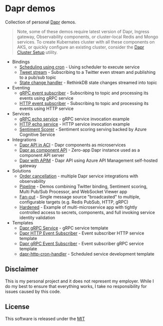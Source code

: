# Dapr demos

Collection of personal [Dapr](https://dapr.io) demos.

> Note, some of these demos require latest version of Dapr, Ingress gateway, Observability components, or cluster-local Redis and Mongo services. To create Kubernates cluster with all these components on AKS, or quickly configure an existing cluster, consider the [Dapr Cluster Setup](./setup) utility.


* Bindings
  * [Scheduling using cron](./cron-binding) - Using scheduler to execute service 
  * [Tweet stream](./pipeline/tweet-provider) - Subscribing to a Twitter even stream and publishing to a pub/sub topic
  * [State change handler](./state-change-handler) - RethinkDB state changes streamed into topic
* Eventing
  * [gRPC event subscriber](./grpc-event-subscriber) - Subscribing to topic and processing its events using gRPC service
  * [HTTP event subscriber](./http-event-subscriber) - Subscribing to topic and processing its events using HTTP service
* Services 
  * [gRPC echo service](./grpc-echo-service) - gRPC service invocation example
  * [HTTP echo service](./http-echo-service) - HTTP service invocation example
  * [Sentiment Scorer](./pipeline/sentiment-scorer) - Sentiment scoring serving backed by Azure Cognitive Service 
* Integrations
  * [Dapr API in ACI](./dapr-aci) - Dapr components as microservices 
  * [Dapr as component API](./component-api) - Zero-app Dapr instance used as a component API server 
  * [Dapr with APIM](./apim-gateway) - Dapr API using Azure API Management self-hosted gateway
* Solutions
  * [Order cancellation](./order-cancellation) - multiple Dapr service integrations with observability
  * [Pipeline](./pipeline) - Demos combining Twitter binding, Sentiment scoring, Multi Pub/Sub Processor, and WebSocket Viewer app
  * [Fan-out](./fan-out) - Single message source "broadcasted" to multiple, configurable targets (e.g. Redis PubSub, HTTP, gRPC)
  * [Hardened](./hardened) - Example of multi-microservice app with tightly controlled access to secrets, components, and full invoking service identity validation
* Templates
  * [Dapr gRPC Service](https://github.com/mchmarny/dapr-grpc-service-template) - gRPC service template
  * [Dapr HTTP Event Subscriber](https://github.com/mchmarny/dapr-http-event-subscriber-template) - Event subscriber HTTP service template
  * [Dapr gRPC Event Subscriber](https://github.com/mchmarny/dapr-grpc-event-subscriber-template) - Event subscriber gRPC service template 
  * [dapr-http-cron-handler](https://github.com/mchmarny/dapr-http-cron-handler-template) - Scheduled service development template

## Disclaimer

This is my personal project and it does not represent my employer. While I do my best to ensure that everything works, I take no responsibility for issues caused by this code.

## License

This software is released under the [MIT](./LICENSE)
